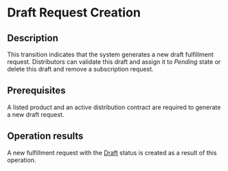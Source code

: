 # Draft Request Creation
## Description
This transition indicates that the system generates a new draft fulfillment request. Distributors can validate this draft and assign it to *Pending* state or delete this draft and remove a subscription request.
## Prerequisites
A listed product and an active distribution contract are required to generate a new draft request.
## Operation results
A new fulfillment request with the [Draft](s-a-draft.html) status is created as a result of this operation.
